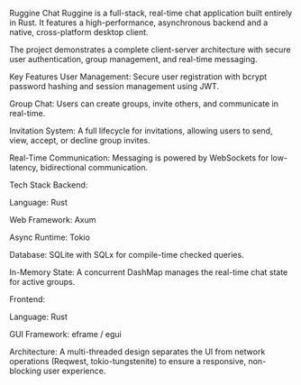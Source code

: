 Ruggine Chat
Ruggine is a full-stack, real-time chat application built entirely in Rust. It features a high-performance, asynchronous backend and a native, cross-platform desktop client.

The project demonstrates a complete client-server architecture with secure user authentication, group management, and real-time messaging.

Key Features
User Management: Secure user registration with bcrypt password hashing and session management using JWT.

Group Chat: Users can create groups, invite others, and communicate in real-time.

Invitation System: A full lifecycle for invitations, allowing users to send, view, accept, or decline group invites.

Real-Time Communication: Messaging is powered by WebSockets for low-latency, bidirectional communication.

Tech Stack
Backend:

Language: Rust

Web Framework: Axum

Async Runtime: Tokio

Database: SQLite with SQLx for compile-time checked queries.

In-Memory State: A concurrent DashMap manages the real-time chat state for active groups.

Frontend:

Language: Rust

GUI Framework: eframe / egui

Architecture: A multi-threaded design separates the UI from network operations (Reqwest, tokio-tungstenite) to ensure a responsive, non-blocking user experience.
